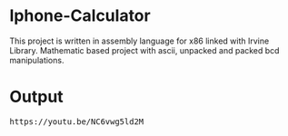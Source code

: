 # Iphone-Calculator
This project is written in assembly language for x86 linked with Irvine Library. Mathematic based project with ascii, unpacked and packed bcd manipulations. 

# **Output**
<pre>
https://youtu.be/NC6vwg5ld2M
</pre>
<br/><br/>
